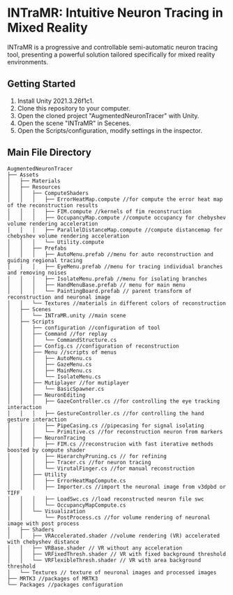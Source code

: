 # INTraMR: Intuitive Neuron Tracing in Mixed Reality
INTraMR is a progressive and controllable semi-automatic neuron tracing tool, presenting a powerful solution tailored specifically for mixed reality environments.
## Getting Started
1. Install Unity 2021.3.26f1c1.
2. Clone this repository to your computer.
3. Open the cloned project "AugmentedNeuronTracer" with Unity.
4. Open the scene "INTraMR" in Secenes.
5. Open the Scripts/configuration, modify settings in the inspector.
## Main File Directory
```
AugmentedNeuronTracer
├── Assets
│   ├── Materials
│   ├── Resources
│   │   ├── ComputeShaders
│   │   │   ├── ErrorHeatMap.compute //for compute the error heat map of the reconstruction results
│   │   │   ├── FIM.compute //kernels of fim reconstruction
│   │   │   ├── OccupancyMap.compute //compute occupancy for chebyshev volume rendering acceleration
│   │   │   ├── ParallelDistanceMap.compute //compute distancemap for chebyshev volume rendering acceleration
│   │   │   └── Utility.compute
│   │   ├── Prefabs
│   │   │   ├── AutoMenu.prefab //menu for auto reconstruction and guiding regional tracing
│   │   │   ├── EyeMenu.prefab //menu for tracing individual branches and removing noises
│   │   │   ├── IsolateMenu.prefab //menu for isolating branches
│   │   │   ├── HandMenuBase.prefab // menu for main menu
│   │   │   └── PaintingBoard.prefab // parent transform of reconstruction and neuronal image
│   │   └── Textures //materials in different colors of reconstruction
│   ├── Scenes
│   │   └── INTraMR.unity //main scene
│   ├── Scripts
│   │   ├── configuration //configuration of tool
│   │   ├── Command //for replay 
│   │   │   └── CommandStructure.cs
│   │   ├── Config.cs //configuration of reconstruction
│   │   ├── Menu //scripts of menus
│   │   │   ├── AutoMenu.cs
│   │   │   ├── GazeMenu.cs
│   │   │   ├── MainMenu.cs
│   │   │   └── IsolateMenu.cs
│   │   ├── Mutiplayer //for mutiplayer
│   │   │   └── BasicSpawner.cs
│   │   ├── NeuronEditing 
│   │   │   ├── GazeController.cs //for controlling the eye tracking interaction
│   │   │   ├── GestureController.cs //for controlling the hand gesture interaction
│   │   │   ├── PipeCasing.cs //pipecasing for signal isolating
│   │   │   └── Primitive.cs //for reconstruction neuron from markers
│   │   ├── NeuronTracing
│   │   │   ├── FIM.cs //reconstrucion with fast iterative methods boosted by compute shader
│   │   │   ├── HierarchyPruning.cs // for refining
│   │   │   ├── Tracer.cs //for neuron tracing
│   │   │   └── VirutalFinger.cs //for manual reconstruction
│   │   ├── Utility
│   │   │   ├── ErrorHeatMapCompute.cs 
│   │   │   ├── Importer.cs //import the neuronal image from v3dpbd or TIFF
│   │   │   ├── LoadSwc.cs //load reconstructed neuron file swc
│   │   │   └── OccupancyMapCompute.cs 
│   │   └── Visualization
│   │       └── PostProcess.cs //for volume rendering of neuronal image with post process
│   ├── Shaders
│   │   ├── VRAccelerated.shader //volume rendering (VR) accelerated with chebyshev distance
│   │   ├── VRBase.shader // VR without any acceleration
│   │   ├── VRFixedThresh.shader // VR with fixed background threshold
│   │   └── VRFlexibleThresh.shader // VR with area background threshold
│   └── Textures // texture of neuronal images and processed images
├── MRTK3 //packages of MRTK3
└── Packages //packages configuration
```

